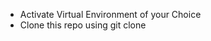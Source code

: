 <ul>
  <li>Activate Virtual Environment of your Choice</li>
  <li>Clone this repo using
      git clone 
  </li>
</ul>
